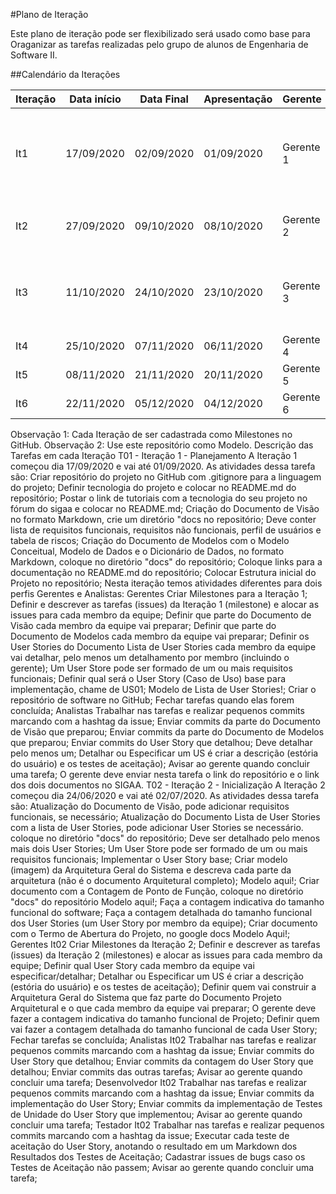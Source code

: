 #Plano de Iteração

Este plano de iteração pode ser flexibilizado será usado como base para Oraganizar as tarefas realizadas pelo grupo de alunos de Engenharia de Software II.

##Calendário da Iterações

 Iteração | Data início | Data Final | Apresentação | Gerente | Detalhes
 -------- | ----------- | ---------- | ------------ | ------- | --------
 It1      | 17/09/2020  | 02/09/2020 | 01/09/2020   | Gerente 1 | Criar Documento de Visão, Modelos e Plano de Iteração e Release
 It2      | 27/09/2020  | 09/10/2020 | 08/10/2020   | Gerente 2 | Implementar US00, Detalhar US01, US02
 It3      | 11/10/2020  | 24/10/2020 | 23/10/2020   | Gerente 3 | Implementar US01, US02, Detalhar US03 US04, Testar US00
 It4      | 25/10/2020  | 07/11/2020 | 06/11/2020   | Gerente 4
 It5      | 08/11/2020  | 21/11/2020 | 20/11/2020   | Gerente 5
 It6      | 22/11/2020  | 05/12/2020 | 04/12/2020   | Gerente 6


Observação 1: Cada Iteração de ser cadastrada como Milestones no GitHub.
Observação 2: Use este repositório como Modelo.
Descrição das Tarefas em cada Iteração
T01 - Iteração 1 - Planejamento
A Iteração 1 começou dia 17/09/2020 e vai até 01/09/2020. As atividades dessa tarefa são:
Criar repositório do projeto no GitHub com .gitignore para a linguagem do projeto;
Definir tecnologia do projeto e colocar no README.md do repositório;
Postar o link de tutoriais com a tecnologia do seu projeto no fórum do sigaa e colocar no README.md;
Criação do Documento de Visão no formato Markdown, crie um diretório "docs no repositório;
Deve conter lista de requisitos funcionais, requisitos não funcionais, perfil de usuários e tabela de riscos;
Criação do Documento de Modelos com o Modelo Conceitual, Modelo de Dados e o Dicionário de Dados, no formato Markdown, coloque no diretório "docs" do repositório;
Coloque links para a documentação no README.md do repositório;
Colocar Estrutura inicial do Projeto no repositório;
Nesta iteração temos atividades diferentes para dois perfis Gerentes e Analistas:
Gerentes
Criar Milestones para a Iteração 1;
Definir e descrever as tarefas (issues) da Iteração 1 (milestone) e alocar as issues para cada membro da equipe;
Definir que parte do Documento de Visão cada membro da equipe vai preparar;
Definir que parte do Documento de Modelos cada membro da equipe vai preparar;
Definir os User Stories do Documento Lista de User Stories cada membro da equipe vai detalhar, pelo menos um detalhamento por membro (incluindo o gerente);
Um User Store pode ser formado de um ou mais requisitos funcionais;
Definir qual será o User Story (Caso de Uso) base para implementação, chame de US01;
Modelo de Lista de User Stories!;
Criar o repositório de software no GitHub;
Fechar tarefas quando elas forem concluída;
Analistas
Trabalhar nas tarefas e realizar pequenos commits marcando com a hashtag da issue;
Enviar commits da parte do Documento de Visão que preparou;
Enviar commits da parte do Documento de Modelos que preparou;
Enviar commits do User Story que detalhou;
Deve detalhar pelo menos um;
Detalhar ou Especificar um US é criar a descrição (estória do usuário) e os testes de aceitação);
Avisar ao gerente quando concluir uma tarefa;
O gerente deve enviar nesta tarefa o link do repositório e o link dos dois documentos no SIGAA.
T02 - Iteração 2 - Inicialização
A Iteração 2 começou dia 24/06/2020 e vai até 02/07/2020. As atividades dessa tarefa são:
Atualização do Documento de Visão, pode adicionar requisitos funcionais, se necessário;
Atualização do Documento Lista de User Stories com a lista de User Stories, pode adicionar User Stories se necessário. coloque no diretório "docs" do repositório;
Deve ser detalhado pelo menos mais dois User Stories;
Um User Store pode ser formado de um ou mais requisitos funcionais;
Implementar o User Story base;
Criar modelo (imagem) da Arquitetura Geral do Sistema e descreva cada parte da arquitetura (não é o documento Arquitetural completo);
Modelo aqui!;
Criar documento com a Contagem de Ponto de Função, coloque no diretório "docs" do repositório
Modelo aqui!;
Faça a contagem indicativa do tamanho funcional do software;
Faça a contagem detalhada do tamanho funcional dos User Stories (um User Story por membro da equipe);
Criar documento com o Termo de Abertura do Projeto, no google docs
Modelo Aqui!;
Gerentes It02
Criar Milestones da Iteração 2;
Definir e descrever as tarefas (issues) da Iteração 2 (milestones) e alocar as issues para cada membro da equipe;
Definir qual User Story cada membro da equipe vai especificar/detalhar;
Detalhar ou Especificar um US é criar a descrição (estória do usuário) e os testes de aceitação);
Definir quem vai construir a Arquitetura Geral do Sistema que faz parte do Documento Projeto Arquitetural e o que cada membro da equipe vai preparar;
O gerente deve fazer a contagem indicativa do tamanho funcional de Projeto;
Definir quem vai fazer a contagem detalhada do tamanho funcional de cada User Story;
Fechar tarefas se concluída;
Analistas It02
Trabalhar nas tarefas e realizar pequenos commits marcando com a hashtag da issue;
Enviar commits do User Story que detalhou;
Enviar commits da contagem do User Story que detalhou;
Enviar commits das outras tarefas;
Avisar ao gerente quando concluir uma tarefa;
Desenvolvedor It02
Trabalhar nas tarefas e realizar pequenos commits marcando com a hashtag da issue;
Enviar commits da implementação do User Story;
Enviar commits da implementação de Testes de Unidade do User Story que implementou;
Avisar ao gerente quando concluir uma tarefa;
Testador It02
Trabalhar nas tarefas e realizar pequenos commits marcando com a hashtag da issue;
Executar cada teste de aceitação do User Story, anotando o resultado em um Markdown dos Resultados dos Testes de Aceitação;
Cadastrar issues de bugs caso os Testes de Aceitação não passem;
Avisar ao gerente quando concluir uma tarefa;

